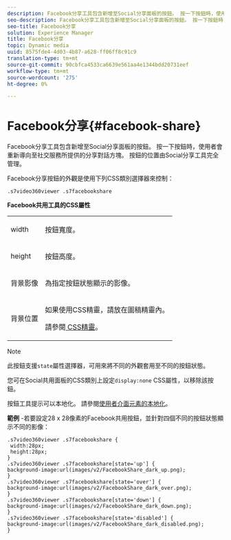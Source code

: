 ```yaml
---
description: Facebook分享工具包含新增至Social分享面板的按鈕。 按一下按鈕時，使用者會重新導向至社交服務所提供的分享對話方塊。 按鈕的位置由Social分享工具完全管理。
seo-description: Facebook分享工具包含新增至Social分享面板的按鈕。 按一下按鈕時，使用者會重新導向至社交服務所提供的分享對話方塊。 按鈕的位置由Social分享工具完全管理。
seo-title: Facebook分享
solution: Experience Manager
title: Facebook分享
topic: Dynamic media
uuid: 8575fde4-4d03-4b87-a628-ff06ff8c91c9
translation-type: tm+mt
source-git-commit: 90cbfca4533ca6639e561aa4e1344bdd20731eef
workflow-type: tm+mt
source-wordcount: '275'
ht-degree: 0%

---
```



# Facebook分享{#facebook-share}

Facebook分享工具包含新增至Social分享面板的按鈕。 按一下按鈕時，使用者會重新導向至社交服務所提供的分享對話方塊。 按鈕的位置由Social分享工具完全管理。

<!--<a id="section_ADDF98E91AF24F618289D1682A5FB13A"></a>-->

Facebook分享按鈕的外觀是使用下列CSS類別選擇器來控制：

```
.s7video360viewer .s7facebookshare
```

**Facebook共用工具的CSS屬性**

<table id="table_C48C56E696304C9BAFEE71BA9EA9A174"> 
 <tbody> 
  <tr> 
   <td colname="col1"> <p> <span class="codeph"> width </span> </p> </td> 
   <td colname="col2"> <p>按鈕寬度。 </p> </td> 
  </tr> 
  <tr> 
   <td colname="col1"> <p> <span class="codeph"> height </span> </p> </td> 
   <td colname="col2"> <p>按鈕高度。 </p> </td> 
  </tr> 
  <tr> 
   <td colname="col1"> <p> <span class="codeph"> 背景影像  </span> </p> </td> 
   <td colname="col2"> <p> 為指定按鈕狀態顯示的影像。 </p> </td> 
  </tr> 
  <tr> 
   <td colname="col1"> <p> <span class="codeph"> 背景位置  </span> </p> </td> 
   <td colname="col2"> <p> 如果使用CSS精靈，請放在圖稿精靈內。 </p> <p>請參閱<a href="../../../c-html5-aem-asset-viewers/c-html5-aem-video360/c-html5-aem-video360-customizingviewer/c-html5-aem-video360-customizingviewer.md#section-9b6d8d601cb441d08214dada7bb4eddc" format="dita" scope="local"> CSS精靈</a>。 </p> </td> 
  </tr> 
 </tbody> 
</table>

>[!NOTE]
>
>此按鈕支援`state`屬性選擇器，可用來將不同的外觀套用至不同的按鈕狀態。

您可在Social共用面板的CSS類別上設定`display:none` CSS屬性，以移除該按鈕。

按鈕工具提示可以本地化。 請參閱[使用者介面元素的本地化](../../../c-html5-aem-asset-viewers/c-html5-aem-video360/c-html5-aem-video360-localization.md#concept-16262b8096474d6c9c018c3e99110dd1)。

**範例** -若要設定28 x 28像素的Facebook共用按鈕，並針對四個不同的按鈕狀態顯示不同的影像：

```
.s7video360viewer .s7facebookshare { 
 width:28px; 
 height:28px; 
} 
.s7video360viewer .s7facebookshare[state='up'] { 
background-image:url(images/v2/FacebookShare_dark_up.png); 
} 
.s7video360viewer .s7facebookshare[state='over'] { 
background-image:url(images/v2/FacebookShare_dark_over.png); 
} 
.s7video360viewer .s7facebookshare[state='down'] { 
background-image:url(images/v2/FacebookShare_dark_down.png); 
} 
.s7video360viewer .s7facebookshare[state='disabled'] { 
background-image:url(images/v2/FacebookShare_dark_disabled.png); 
}
```

